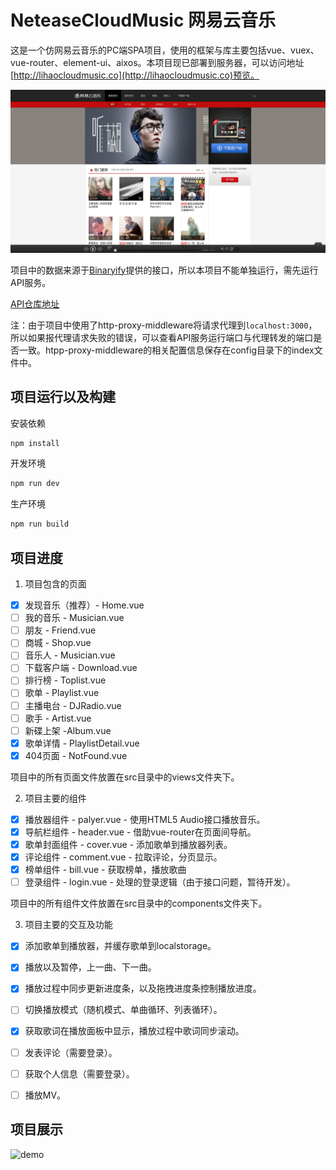 # NeteaseCloudMusic 网易云音乐


这是一个仿网易云音乐的PC端SPA项目，使用的框架与库主要包括vue、vuex、vue-router、element-ui、aixos。本项目现已部署到服务器，可以访问地址[http://lihaocloudmusic.co](http://lihaocloudmusic.co)预览。

![shot](/shot.png)

项目中的数据来源于[Binaryify](https://github.com/Binaryify)提供的接口，所以本项目不能单独运行，需先运行API服务。

[API仓库地址](https://github.com/Binaryify/NeteaseCloudMusicApi)


注：由于项目中使用了http-proxy-middleware将请求代理到`localhost:3000`，所以如果报代理请求失败的错误，可以查看API服务运行端口与代理转发的端口是否一致。htpp-proxy-middleware的相关配置信息保存在config目录下的index文件中。


## 项目运行以及构建

安装依赖

```bash
npm install
```

开发环境

```bash
npm run dev
```

生产环境

```bash
npm run build

```

## 项目进度

1. 项目包含的页面

- [x] 发现音乐（推荐）- Home.vue
- [ ] 我的音乐 - Musician.vue
- [ ] 朋友 - Friend.vue
- [ ] 商城 - Shop.vue
- [ ] 音乐人 - Musician.vue
- [ ] 下载客户端 - Download.vue
- [ ] 排行榜 - Toplist.vue
- [ ] 歌单 - Playlist.vue
- [ ] 主播电台 - DJRadio.vue
- [ ] 歌手 - Artist.vue
- [ ] 新碟上架 -Album.vue
- [x] 歌单详情 - PlaylistDetail.vue
- [x] 404页面 - NotFound.vue

项目中的所有页面文件放置在src目录中的views文件夹下。

2. 项目主要的组件

- [x] 播放器组件 - palyer.vue - 使用HTML5 Audio接口播放音乐。
- [x] 导航栏组件 - header.vue - 借助vue-router在页面间导航。
- [x] 歌单封面组件 - cover.vue - 添加歌单到播放器列表。
- [x] 评论组件 - comment.vue - 拉取评论，分页显示。
- [x] 榜单组件 - bill.vue - 获取榜单，播放歌曲
- [ ] 登录组件 - login.vue - 处理的登录逻辑（由于接口问题，暂待开发）。

项目中的所有组件文件放置在src目录中的components文件夹下。

3. 项目主要的交互及功能

- [x] 添加歌单到播放器，并缓存歌单到localstorage。
- [x] 播放以及暂停，上一曲、下一曲。
- [x] 播放过程中同步更新进度条，以及拖拽进度条控制播放进度。
- [ ] 切换播放模式（随机模式、单曲循环、列表循环）。
- [x] 获取歌词在播放面板中显示，播放过程中歌词同步滚动。
- [ ] 发表评论（需要登录）。
- [ ] 获取个人信息（需要登录）。
- [ ] 播放MV。


## 项目展示

![demo](/demo.gif)